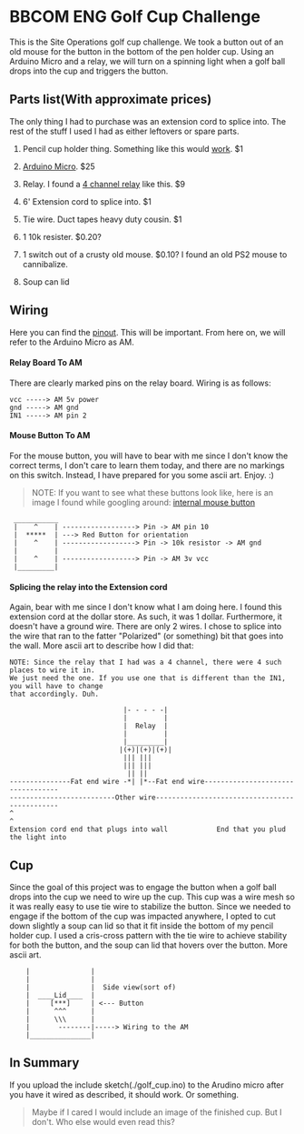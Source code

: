 # BBCOM ENG Golf Cup Challenge

This is the Site Operations golf cup challenge. We took a button out of an old mouse
for the button in the bottom of the pen holder cup.
Using an Arduino Micro and a relay, we will turn on a spinning light when a golf ball
drops into the cup and triggers the button.

## Parts list(With approximate prices)

The only thing I had to purchase was an extension cord to splice into. The rest of the stuff
I used I had as either leftovers or spare parts.

1) Pencil cup holder thing. Something like this would [work](https://www.google.com/shopping/product/6635555690437852289?q=pen+holder+cup&client=ubuntu&hs=tBE&channel=fs&biw=1366&bih=639&bav=on.2,or.r_cp.&bvm=bv.139782543,d.cGw&tch=1&ech=1&psi=mpc7WPWLG8rW0gLCpYf4AQ.1480300443301.3&prds=paur:ClkAsKraXzUjDUJBnjPqCmXN4-z-pGBA_81hVL46lspSk9vve0qqA2BoH-xnhpyg-XDEhgv7CEhrT5dHQ0uzxSr7FhlDRsEOtNsW6CqPX2KZcOSqe-AR8JAF8hIZAFPVH73oYxaWuI6I0GYEICqPc6OuTFsX5w&sa=X&ved=0ahUKEwi2kufytMrQAhXDxFQKHahGCG4Q8wIIvAMwBw). $1

2) [Arduino Micro](https://www.arduino.cc/en/Main/ArduinoBoardMicro). $25

3) Relay. I found a [4 channel relay](http://www.progressiveautomations.com/lc-201?gclid=Cj0KEQiAperBBRDfuMf72sr56fIBEiQAPFXszex4-c4kHztQYyjidWEv7_gen1GyG5N0nIDCvykXL2kaAttN8P8HAQ) like this. $9

4) 6' Extension cord to splice into. $1

5) Tie wire. Duct tapes heavy duty cousin. $1

6) 1 10k resister. $0.20?

7) 1 switch out of a crusty old mouse. $0.10? I found an old PS2 mouse to cannibalize.

8) Soup can lid


## Wiring

Here you can find the [pinout](https://www.arduino.cc/en/uploads/Main/ArduinoMicro_Pinout3.png).
This will be important. From here on, we will refer to the Arduino Micro as AM.

#### Relay Board To AM
There are clearly marked pins on the relay board. Wiring is as follows:

```text
vcc -----> AM 5v power
gnd -----> AM gnd 
IN1 -----> AM pin 2
```

#### Mouse Button To AM
For the mouse button, you will have to bear with me since I don't know the correct terms,
I don't care to learn them today, and there are no markings on this switch. Instead, I have
prepared for you some ascii art. Enjoy. :) 

> NOTE: If you want to see what these buttons look like, here is an image I found while
> googling around: [internal mouse button](http://g04.a.alicdn.com/kf/HTB1rBJjIXXXXXX.XVXXq6xXFXXXn/K7-font-b-Mouse-b-font-font-b-switch-b-font-rectangle-font-b-Mouse-b.jpg)

```text
 ___________
 |    ^    | ------------------> Pin -> AM pin 10 
 |  *****  | ---> Red Button for orientation
 |    ^    | ------------------> Pin -> 10k resistor -> AM gnd
 |         |
 |    ^    | ------------------> Pin -> AM 3v vcc
 |_________| 
```

#### Splicing the relay into the Extension cord
Again, bear with me since I don't know what I am doing here. I found this extension cord
at the dollar store. As such, it was 1 dollar. Furthermore, it doesn't have a ground wire.
There are only 2 wires. I chose to splice into the wire that ran to the fatter "Polarized"
(or something) bit that goes into the wall. More ascii art to describe how I did that:


```text
NOTE: Since the relay that I had was a 4 channel, there were 4 such places to wire it in.
We just need the one. If you use one that is different than the IN1, you will have to change
that accordingly. Duh.

                            |- - - - -|
                            |         |
                            |  Relay  |
                            |         |
                            |_________|
                           |(+)|(+)|(+)|
                            ||| |||
                            ||| |||
                             || ||
---------------Fat end wire -*| |*--Fat end wire----------------------------------
--------------------------Other wire----------------------------------------------
^                                                                                 ^
Extension cord end that plugs into wall            End that you plud the light into
```

## Cup
Since the goal of this project was to engage the button when a golf ball drops into the cup
we need to wire up the cup. This cup was a wire mesh so it was really easy to use tie wire to
stabilize the button. Since we needed to engage if the bottom of the cup was impacted anywhere,
I opted to cut down slightly a soup can lid so that it fit inside the bottom of my pencil holder
cup. I used a cris-cross pattern with the tie wire to achieve stability for
both the button, and the soup can lid that hovers over the button. More ascii art.

```text
    |               |
    |               |
    |               |  Side view(sort of)
    |  ____Lid____  |
    |     [***]     | <--- Button 
    |      ^^^      |
    |      \\\      |
    |       --------|-----> Wiring to the AM
    |_______________|
```

## In Summary
If you upload the include sketch(./golf_cup.ino) to the Arudino micro after you have it wired as 
described, it should work. Or something.


> Maybe if I cared I would include an image of the finished cup. But I don't. Who else would even read this?
